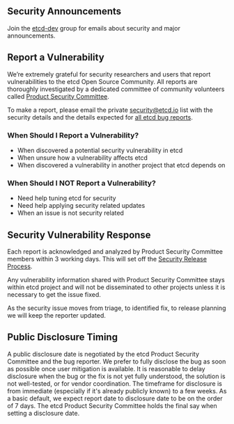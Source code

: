## Security Announcements

Join the [etcd-dev](https://groups.google.com/forum/?hl=en#!forum/etcd-dev) group for emails about security and major
announcements.

## Report a Vulnerability

We’re extremely grateful for security researchers and users that report vulnerabilities to the etcd Open Source
Community. All reports are thoroughly investigated by a dedicated committee of community volunteers
called [Product Security Committee](security-release-process.md#product-security-committee).

To make a report, please email the private [security@etcd.io](mailto:security@etcd.io) list with the security details
and the details expected
for [all etcd bug reports](https://github.com/etcd-io/etcd/blob/master/Documentation/reporting_bugs.md).

### When Should I Report a Vulnerability?

- When discovered a potential security vulnerability in etcd
- When unsure how a vulnerability affects etcd
- When discovered a vulnerability in another project that etcd depends on

### When Should I NOT Report a Vulnerability?

- Need help tuning etcd for security
- Need help applying security related updates
- When an issue is not security related

## Security Vulnerability Response

Each report is acknowledged and analyzed by Product Security Committee members within 3 working days. This will set off
the [Security Release Process](security-release-process.md).

Any vulnerability information shared with Product Security Committee stays within etcd project and will not be
disseminated to other projects unless it is necessary to get the issue fixed.

As the security issue moves from triage, to identified fix, to release planning we will keep the reporter updated.

## Public Disclosure Timing

A public disclosure date is negotiated by the etcd Product Security Committee and the bug reporter. We prefer to fully
disclose the bug as soon as possible once user mitigation is available. It is reasonable to delay disclosure when the
bug or the fix is not yet fully understood, the solution is not well-tested, or for vendor coordination. The timeframe
for disclosure is from immediate (especially if it's already publicly known) to a few weeks. As a basic default, we
expect report date to disclosure date to be on the order of 7 days. The etcd Product Security Committee holds the final
say when setting a disclosure date.
